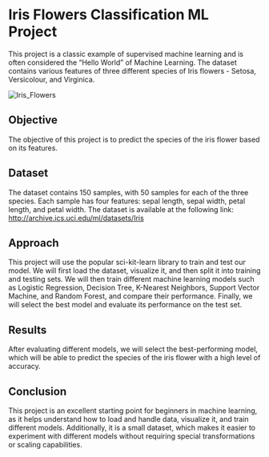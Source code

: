 # Iris Flowers Classification ML Project
This project is a classic example of supervised machine learning and is often considered the “Hello World” of Machine Learning. The dataset contains various features of three different species of Iris flowers - Setosa, Versicolour, and Virginica.

![Iris_Flowers](https://github.com/footcricket05/LGMVIP-DataScience/assets/102914844/ec31e8d2-bd42-47c9-b4e6-46d024c18043)


## Objective
The objective of this project is to predict the species of the iris flower based on its features.

## Dataset
The dataset contains 150 samples, with 50 samples for each of the three species. Each sample has four features: sepal length, sepal width, petal length, and petal width. The dataset is available at the following link:
http://archive.ics.uci.edu/ml/datasets/Iris

## Approach
This project will use the popular sci-kit-learn library to train and test our model. We will first load the dataset, visualize it, and then split it into training and testing sets. We will then train different machine learning models such as Logistic Regression, Decision Tree, K-Nearest Neighbors, Support Vector Machine, and Random Forest, and compare their performance. Finally, we will select the best model and evaluate its performance on the test set.

## Results
After evaluating different models, we will select the best-performing model, which will be able to predict the species of the iris flower with a high level of accuracy.

## Conclusion
This project is an excellent starting point for beginners in machine learning, as it helps understand how to load and handle data, visualize it, and train different models. Additionally, it is a small dataset, which makes it easier to experiment with different models without requiring special transformations or scaling capabilities.
